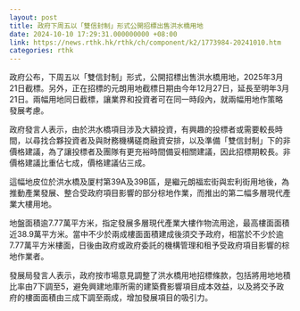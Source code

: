 ```yaml
---
layout: post
title: 政府下周五以「雙信封制」形式公開招標出售洪水橋用地
date: 2024-10-10 17:29:31.000000000 +08:00
link: https://news.rthk.hk/rthk/ch/component/k2/1773984-20241010.htm
categories: rthk
---
```


政府公布，下周五以「雙信封制」形式，公開招標出售洪水橋用地，2025年3月21日截標。另外，正在招標的元朗用地截標日期由今年12月27日，延長至明年3月21日。兩幅用地同日截標，讓業界和投資者可在同一時段內，就兩幅用地作策略發展考慮。

政府發言人表示，由於洪水橋項目涉及大額投資，有興趣的投標者或需要較長時間，以尋找合夥投資者及與財務機構磋商融資安排，以及準備「雙信封制」下的非價格建議，為了讓投標者及團隊有更充裕時間備妥相關建議，因此招標期較長。非價格建議比重佔七成，價格建議佔三成。

這幅地皮位於洪水橋及厦村第39A及39B區，是繼元朗福宏街與宏利街用地後，為推動產業發展、整合受政府項目影響的部分棕地作業，而推出的第二幅多層現代產業大樓用地。

地盤面積逾7.77萬平方米，指定發展多層現代產業大樓作物流用途，最高樓面面積近38.9萬平方米。當中不少於兩成樓面面積建成後須交予政府，相當於不少於逾7.77萬平方米樓面，日後由政府或政府委託的機構管理和租予受政府項目影響的棕地作業者。

發展局發言人表示，政府按市場意見調整了洪水橋用地招標條款，包括將用地地積比率由7下調至5，避免興建地庫所需的建築費影響項目成本效益，以及將交予政府的樓面面積由三成下調至兩成，增加發展項目的吸引力。

